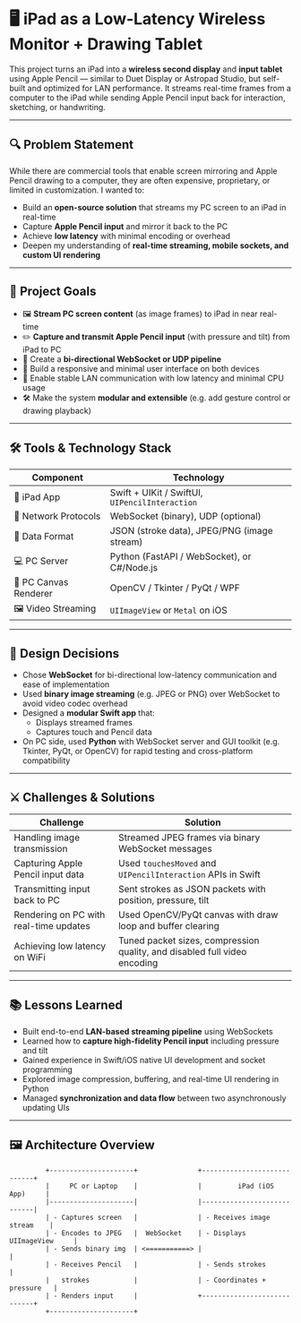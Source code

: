 # 🖥️ iPad as a Low-Latency Wireless Monitor + Drawing Tablet

This project turns an iPad into a **wireless second display** and **input tablet** using Apple Pencil — similar to Duet Display or Astropad Studio, but self-built and optimized for LAN performance. It streams real-time frames from a computer to the iPad while sending Apple Pencil input back for interaction, sketching, or handwriting.

---

## 🔍 Problem Statement

While there are commercial tools that enable screen mirroring and Apple Pencil drawing to a computer, they are often expensive, proprietary, or limited in customization. I wanted to:

- Build an **open-source solution** that streams my PC screen to an iPad in real-time
- Capture **Apple Pencil input** and mirror it back to the PC
- Achieve **low latency** with minimal encoding or overhead
- Deepen my understanding of **real-time streaming, mobile sockets, and custom UI rendering**

---

## 🎯 Project Goals

- 🖼️ **Stream PC screen content** (as image frames) to iPad in near real-time
- ✏️ **Capture and transmit Apple Pencil input** (with pressure and tilt) from iPad to PC
- 🔄 Create a **bi-directional WebSocket or UDP pipeline**
- 🧪 Build a responsive and minimal user interface on both devices
- 📶 Enable stable LAN communication with low latency and minimal CPU usage
- 🛠️ Make the system **modular and extensible** (e.g. add gesture control or drawing playback)

---

## 🛠️ Tools & Technology Stack

| Component             | Technology                                 |
|-----------------------|--------------------------------------------|
| 📲 iPad App           | Swift + UIKit / SwiftUI, `UIPencilInteraction` |
| 📡 Network Protocols  | WebSocket (binary), UDP (optional)         |
| 🧠 Data Format        | JSON (stroke data), JPEG/PNG (image stream)|
| 💻 PC Server          | Python (FastAPI / WebSocket), or C#/Node.js |
| 🎨 PC Canvas Renderer | OpenCV / Tkinter / PyQt / WPF              |
| 🖼️ Video Streaming    | `UIImageView` or `Metal` on iOS            |

---

## 🧩 Design Decisions

- Chose **WebSocket** for bi-directional low-latency communication and ease of implementation
- Used **binary image streaming** (e.g. JPEG or PNG) over WebSocket to avoid video codec overhead
- Designed a **modular Swift app** that:
    - Displays streamed frames
    - Captures touch and Pencil data
- On PC side, used **Python** with WebSocket server and GUI toolkit (e.g. Tkinter, PyQt, or OpenCV) for rapid testing and cross-platform compatibility

---

## ⚔️ Challenges & Solutions

| Challenge                              | Solution                                                                |
|---------------------------------------|-------------------------------------------------------------------------|
| Handling image transmission           | Streamed JPEG frames via binary WebSocket messages                      |
| Capturing Apple Pencil input data     | Used `touchesMoved` and `UIPencilInteraction` APIs in Swift             |
| Transmitting input back to PC         | Sent strokes as JSON packets with position, pressure, tilt              |
| Rendering on PC with real-time updates| Used OpenCV/PyQt canvas with draw loop and buffer clearing              |
| Achieving low latency on WiFi         | Tuned packet sizes, compression quality, and disabled full video encoding |

---

## 📚 Lessons Learned

- Built end-to-end **LAN-based streaming pipeline** using WebSockets
- Learned how to **capture high-fidelity Pencil input** including pressure and tilt
- Gained experience in Swift/iOS native UI development and socket programming
- Explored image compression, buffering, and real-time UI rendering in Python
- Managed **synchronization and data flow** between two asynchronously updating UIs

---

## 🖼️ Architecture Overview

```plaintext
         +---------------------+               +----------------------------+
         |     PC or Laptop    |               |         iPad (iOS App)     |
         |---------------------|               |----------------------------|
         | - Captures screen   |               | - Receives image stream    |
         | - Encodes to JPEG   |  WebSocket    | - Displays UIImageView     |
         | - Sends binary img  | <===========> |                            |
         | - Receives Pencil   |               | - Sends strokes            |
         |   strokes           |               | - Coordinates + pressure   |
         | - Renders input     |               +----------------------------+
         +---------------------+
